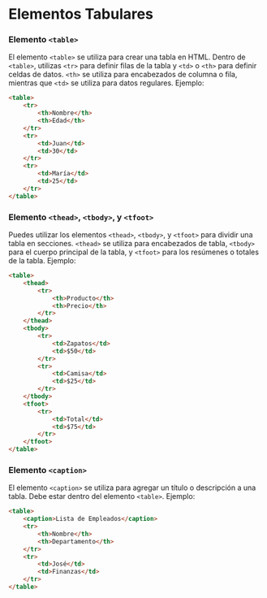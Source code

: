 # Elementos Tabulares 


### Elemento `<table>`
El elemento `<table>` se utiliza para crear una tabla en HTML. Dentro de `<table>`, utilizas `<tr>` para definir filas de la tabla y `<td>` o `<th>` para definir celdas de datos. `<th>` se utiliza para encabezados de columna o fila, mientras que `<td>` se utiliza para datos regulares. Ejemplo:

```html
<table>
    <tr>
        <th>Nombre</th>
        <th>Edad</th>
    </tr>
    <tr>
        <td>Juan</td>
        <td>30</td>
    </tr>
    <tr>
        <td>María</td>
        <td>25</td>
    </tr>
</table>
```

### Elemento `<thead>`, `<tbody>`, y `<tfoot>`
Puedes utilizar los elementos `<thead>`, `<tbody>`, y `<tfoot>` para dividir una tabla en secciones. `<thead>` se utiliza para encabezados de tabla, `<tbody>` para el cuerpo principal de la tabla, y `<tfoot>` para los resúmenes o totales de la tabla. Ejemplo:

```html
<table>
    <thead>
        <tr>
            <th>Producto</th>
            <th>Precio</th>
        </tr>
    </thead>
    <tbody>
        <tr>
            <td>Zapatos</td>
            <td>$50</td>
        </tr>
        <tr>
            <td>Camisa</td>
            <td>$25</td>
        </tr>
    </tbody>
    <tfoot>
        <tr>
            <td>Total</td>
            <td>$75</td>
        </tr>
    </tfoot>
</table>
```

### Elemento `<caption>`
El elemento `<caption>` se utiliza para agregar un título o descripción a una tabla. Debe estar dentro del elemento `<table>`. Ejemplo:

```html
<table>
    <caption>Lista de Empleados</caption>
    <tr>
        <th>Nombre</th>
        <th>Departamento</th>
    </tr>
    <tr>
        <td>José</td>
        <td>Finanzas</td>
    </tr>
</table>
```
